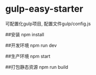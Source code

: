 # gulp-easy-starter
可配置化gulp项目, 配置文件gulp/config.js

##安装
npm install

##开发环境
npm run dev

##生产环境
npm start

##打包静态资源
npm run build

